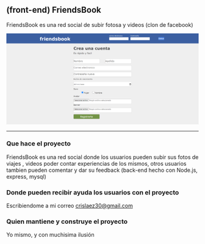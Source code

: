 ## (front-end) FriendsBook

FriendsBook es una red social de subir fotosa y videos (clon de facebook)

<img src="https://github.com/crislaez/Front_End_Friendsbook/blob/master/src/Img/foto_proyecto.PNG" />
<hr>
<!-- <img src="https://github.com/crislaez/Fornt_End_Senvix/blob/master/src/img/foto_proyecto_2.PNG" /> -->

### Que hace el proyecto

FriendsBook es una red social donde los usuarios pueden subir sus fotos de viajes , videos poder contar 
experiencias de los mismos, otros usuarios tambien pueden comentar y dar su feedback (back-end hecho con Node.js, express, mysql)
 
### Donde pueden recibir ayuda los usuarios con el proyecto
 
Escribiendome a mi correo crislaez30@gmail.com

### Quien mantiene y construye el proyecto

Yo mismo, y con muchisima ilusión

